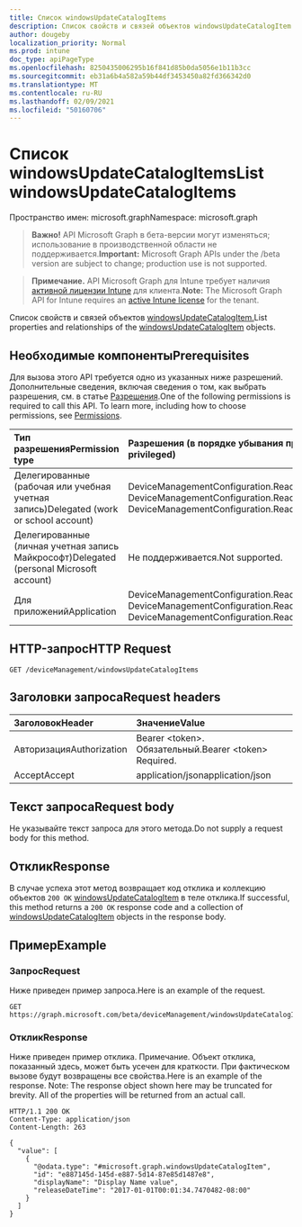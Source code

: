 ```yaml
---
title: Список windowsUpdateCatalogItems
description: Список свойств и связей объектов windowsUpdateCatalogItem.
author: dougeby
localization_priority: Normal
ms.prod: intune
doc_type: apiPageType
ms.openlocfilehash: 8250435006295b16f841d85b0da5056e1b11b3cc
ms.sourcegitcommit: eb31a6b4a582a59b44df3453450a82fd366342d0
ms.translationtype: MT
ms.contentlocale: ru-RU
ms.lasthandoff: 02/09/2021
ms.locfileid: "50160706"
---
```

# <a name="list-windowsupdatecatalogitems"></a><span data-ttu-id="986f9-103">Список windowsUpdateCatalogItems</span><span class="sxs-lookup"><span data-stu-id="986f9-103">List windowsUpdateCatalogItems</span></span>

<span data-ttu-id="986f9-104">Пространство имен: microsoft.graph</span><span class="sxs-lookup"><span data-stu-id="986f9-104">Namespace: microsoft.graph</span></span>

> <span data-ttu-id="986f9-105">**Важно!** API Microsoft Graph в бета-версии могут изменяться; использование в производственной области не поддерживается.</span><span class="sxs-lookup"><span data-stu-id="986f9-105">**Important:** Microsoft Graph APIs under the /beta version are subject to change; production use is not supported.</span></span>

> <span data-ttu-id="986f9-106">**Примечание.** API Microsoft Graph для Intune требует наличия [активной лицензии Intune](https://go.microsoft.com/fwlink/?linkid=839381) для клиента.</span><span class="sxs-lookup"><span data-stu-id="986f9-106">**Note:** The Microsoft Graph API for Intune requires an [active Intune license](https://go.microsoft.com/fwlink/?linkid=839381) for the tenant.</span></span>

<span data-ttu-id="986f9-107">Список свойств и связей объектов [windowsUpdateCatalogItem.](../resources/intune-softwareupdate-windowsupdatecatalogitem.md)</span><span class="sxs-lookup"><span data-stu-id="986f9-107">List properties and relationships of the [windowsUpdateCatalogItem](../resources/intune-softwareupdate-windowsupdatecatalogitem.md) objects.</span></span>

## <a name="prerequisites"></a><span data-ttu-id="986f9-108">Необходимые компоненты</span><span class="sxs-lookup"><span data-stu-id="986f9-108">Prerequisites</span></span>
<span data-ttu-id="986f9-p101">Для вызова этого API требуется одно из указанных ниже разрешений. Дополнительные сведения, включая сведения о том, как выбрать разрешения, см. в статье [Разрешения](/graph/permissions-reference).</span><span class="sxs-lookup"><span data-stu-id="986f9-p101">One of the following permissions is required to call this API. To learn more, including how to choose permissions, see [Permissions](/graph/permissions-reference).</span></span>

|<span data-ttu-id="986f9-111">Тип разрешения</span><span class="sxs-lookup"><span data-stu-id="986f9-111">Permission type</span></span>|<span data-ttu-id="986f9-112">Разрешения (в порядке убывания привилегий)</span><span class="sxs-lookup"><span data-stu-id="986f9-112">Permissions (from most to least privileged)</span></span>|
|:---|:---|
|<span data-ttu-id="986f9-113">Делегированные (рабочая или учебная учетная запись)</span><span class="sxs-lookup"><span data-stu-id="986f9-113">Delegated (work or school account)</span></span>|<span data-ttu-id="986f9-114">DeviceManagementConfiguration.ReadWrite.All, DeviceManagementConfiguration.Read.All</span><span class="sxs-lookup"><span data-stu-id="986f9-114">DeviceManagementConfiguration.ReadWrite.All, DeviceManagementConfiguration.Read.All</span></span>|
|<span data-ttu-id="986f9-115">Делегированные (личная учетная запись Майкрософт)</span><span class="sxs-lookup"><span data-stu-id="986f9-115">Delegated (personal Microsoft account)</span></span>|<span data-ttu-id="986f9-116">Не поддерживается.</span><span class="sxs-lookup"><span data-stu-id="986f9-116">Not supported.</span></span>|
|<span data-ttu-id="986f9-117">Для приложений</span><span class="sxs-lookup"><span data-stu-id="986f9-117">Application</span></span>|<span data-ttu-id="986f9-118">DeviceManagementConfiguration.ReadWrite.All, DeviceManagementConfiguration.Read.All</span><span class="sxs-lookup"><span data-stu-id="986f9-118">DeviceManagementConfiguration.ReadWrite.All, DeviceManagementConfiguration.Read.All</span></span>|

## <a name="http-request"></a><span data-ttu-id="986f9-119">HTTP-запрос</span><span class="sxs-lookup"><span data-stu-id="986f9-119">HTTP Request</span></span>
<!-- {
  "blockType": "ignored"
}
-->
``` http
GET /deviceManagement/windowsUpdateCatalogItems
```

## <a name="request-headers"></a><span data-ttu-id="986f9-120">Заголовки запроса</span><span class="sxs-lookup"><span data-stu-id="986f9-120">Request headers</span></span>
|<span data-ttu-id="986f9-121">Заголовок</span><span class="sxs-lookup"><span data-stu-id="986f9-121">Header</span></span>|<span data-ttu-id="986f9-122">Значение</span><span class="sxs-lookup"><span data-stu-id="986f9-122">Value</span></span>|
|:---|:---|
|<span data-ttu-id="986f9-123">Авторизация</span><span class="sxs-lookup"><span data-stu-id="986f9-123">Authorization</span></span>|<span data-ttu-id="986f9-124">Bearer &lt;token&gt;. Обязательный.</span><span class="sxs-lookup"><span data-stu-id="986f9-124">Bearer &lt;token&gt; Required.</span></span>|
|<span data-ttu-id="986f9-125">Accept</span><span class="sxs-lookup"><span data-stu-id="986f9-125">Accept</span></span>|<span data-ttu-id="986f9-126">application/json</span><span class="sxs-lookup"><span data-stu-id="986f9-126">application/json</span></span>|

## <a name="request-body"></a><span data-ttu-id="986f9-127">Текст запроса</span><span class="sxs-lookup"><span data-stu-id="986f9-127">Request body</span></span>
<span data-ttu-id="986f9-128">Не указывайте текст запроса для этого метода.</span><span class="sxs-lookup"><span data-stu-id="986f9-128">Do not supply a request body for this method.</span></span>

## <a name="response"></a><span data-ttu-id="986f9-129">Отклик</span><span class="sxs-lookup"><span data-stu-id="986f9-129">Response</span></span>
<span data-ttu-id="986f9-130">В случае успеха этот метод возвращает код отклика и коллекцию объектов `200 OK` [windowsUpdateCatalogItem](../resources/intune-softwareupdate-windowsupdatecatalogitem.md) в теле отклика.</span><span class="sxs-lookup"><span data-stu-id="986f9-130">If successful, this method returns a `200 OK` response code and a collection of [windowsUpdateCatalogItem](../resources/intune-softwareupdate-windowsupdatecatalogitem.md) objects in the response body.</span></span>

## <a name="example"></a><span data-ttu-id="986f9-131">Пример</span><span class="sxs-lookup"><span data-stu-id="986f9-131">Example</span></span>

### <a name="request"></a><span data-ttu-id="986f9-132">Запрос</span><span class="sxs-lookup"><span data-stu-id="986f9-132">Request</span></span>
<span data-ttu-id="986f9-133">Ниже приведен пример запроса.</span><span class="sxs-lookup"><span data-stu-id="986f9-133">Here is an example of the request.</span></span>
``` http
GET https://graph.microsoft.com/beta/deviceManagement/windowsUpdateCatalogItems
```

### <a name="response"></a><span data-ttu-id="986f9-134">Отклик</span><span class="sxs-lookup"><span data-stu-id="986f9-134">Response</span></span>
<span data-ttu-id="986f9-p102">Ниже приведен пример отклика. Примечание. Объект отклика, показанный здесь, может быть усечен для краткости. При фактическом вызове будут возвращены все свойства.</span><span class="sxs-lookup"><span data-stu-id="986f9-p102">Here is an example of the response. Note: The response object shown here may be truncated for brevity. All of the properties will be returned from an actual call.</span></span>
``` http
HTTP/1.1 200 OK
Content-Type: application/json
Content-Length: 263

{
  "value": [
    {
      "@odata.type": "#microsoft.graph.windowsUpdateCatalogItem",
      "id": "e887145d-145d-e887-5d14-87e85d1487e8",
      "displayName": "Display Name value",
      "releaseDateTime": "2017-01-01T00:01:34.7470482-08:00"
    }
  ]
}
```




